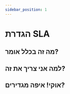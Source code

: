 ```yaml
---
sidebar_position: 1
---
```


# הגדרת SLA

## מה זה בכלל אומר?

## למה אני צריך את זה?

## אוקי! איפה מגדירים?